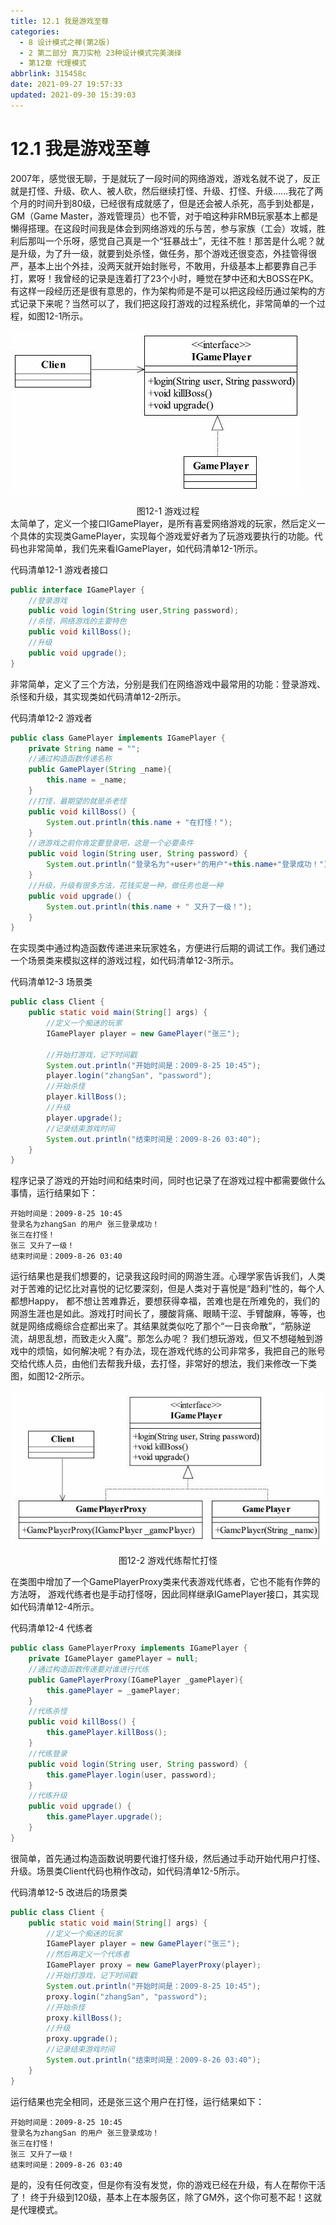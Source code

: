 ```yaml
---
title: 12.1 我是游戏至尊
categories:
  - 8 设计模式之禅(第2版)
  - 2 第二部分 真刀实枪 23种设计模式完美演绎
  - 第12章 代理模式
abbrlink: 315458c
date: 2021-09-27 19:57:33
updated: 2021-09-30 15:39:03
---
```

# 12.1 我是游戏至尊
2007年，感觉很无聊，于是就玩了一段时间的网络游戏，游戏名就不说了，反正就是打怪、升级、砍人、被人砍，然后继续打怪、升级、打怪、升级……我花了两个月的时间升到80级，已经很有成就感了，但是还会被人杀死，高手到处都是，GM（Game Master，游戏管理员）也不管，对于咱这种非RMB玩家基本上都是懒得搭理。在这段时间我是体会到网络游戏的乐与苦，参与家族（工会）攻城，胜利后那叫一个乐呀，感觉自己真是一个“狂暴战士”，无往不胜！那苦是什么呢？就是升级，为了升一级，就要到处杀怪，做任务，那个游戏还很变态，外挂管得很严，基本上出个外挂，没两天就开始封账号，不敢用，升级基本上都要靠自己手打，累呀！我曾经的记录是连着打了23个小时，睡觉在梦中还和大BOSS在PK。有这样一段经历还是很有意思的，作为架构师是不是可以把这段经历通过架构的方式记录下来呢？当然可以了，我们把这段打游戏的过程系统化，非常简单的一个过程，如图12-1所示。

![image-20210928170514558](https://raw.githubusercontent.com/lanlan2017/images/master/Blog/Sum/20210928170514.png)

<center>图12-1 游戏过程</center>
太简单了，定义一个接口IGamePlayer，是所有喜爱网络游戏的玩家，然后定义一个具体的实现类GamePlayer，实现每个游戏爱好者为了玩游戏要执行的功能。代码也非常简单，我们先来看IGamePlayer，如代码清单12-1所示。

代码清单12-1 游戏者接口
```java
public interface IGamePlayer {
    //登录游戏
    public void login(String user,String password);
    //杀怪，网络游戏的主要特色
    public void killBoss();
    //升级
    public void upgrade();
}
```
非常简单，定义了三个方法，分别是我们在网络游戏中最常用的功能：登录游戏、杀怪和升级，其实现类如代码清单12-2所示。

代码清单12-2 游戏者
```java
public class GamePlayer implements IGamePlayer {
    private String name = "";
    //通过构造函数传递名称
    public GamePlayer(String _name){
        this.name = _name;
    }
    //打怪，最期望的就是杀老怪
    public void killBoss() {
        System.out.println(this.name + "在打怪！");
    }
    //进游戏之前你肯定要登录吧，这是一个必要条件
    public void login(String user, String password) {
        System.out.println("登录名为"+user+"的用户"+this.name+"登录成功！");
    }
    //升级，升级有很多方法，花钱买是一种，做任务也是一种
    public void upgrade() {
        System.out.println(this.name + " 又升了一级！");
    }
}
```
在实现类中通过构造函数传递进来玩家姓名，方便进行后期的调试工作。我们通过一个场景类来模拟这样的游戏过程，如代码清单12-3所示。

代码清单12-3 场景类
```java
public class Client {
    public static void main(String[] args) {
        //定义一个痴迷的玩家
        IGamePlayer player = new GamePlayer("张三");
        
        //开始打游戏，记下时间戳
        System.out.println("开始时间是：2009-8-25 10:45");
        player.login("zhangSan", "password");
        //开始杀怪
        player.killBoss();
        //升级
        player.upgrade();
        //记录结束游戏时间
        System.out.println("结束时间是：2009-8-26 03:40");
    }
}
```
程序记录了游戏的开始时间和结束时间，同时也记录了在游戏过程中都需要做什么事情，运行结果如下：
```
开始时间是：2009-8-25 10:45 
登录名为zhangSan 的用户 张三登录成功！ 
张三在打怪！ 
张三 又升了一级！ 
结束时间是：2009-8-26 03:40
```
运行结果也是我们想要的，记录我这段时间的网游生涯。心理学家告诉我们，人类对于苦难的记忆比对喜悦的记忆要深刻，但是人类对于喜悦是“趋利”性的，每个人都想Happy， 都不想让苦难靠近，要想获得幸福，苦难也是在所难免的，我们的网游生涯也是如此。游戏打时间长了，腰酸背痛、眼睛干涩、手臂酸麻，等等，也就是网络成瘾综合症都出来了。其结果就类似吃了那个“一日丧命散”，“筋脉逆流，胡思乱想，而致走火入魔”。那怎么办呢？ 我们想玩游戏，但又不想碰触到游戏中的烦恼，如何解决呢？有办法，现在游戏代练的公司非常多，我把自己的账号交给代练人员，由他们去帮我升级，去打怪，非常好的想法，我们来修改一下类图，如图12-2所示。

![image-20210928170815982](https://raw.githubusercontent.com/lanlan2017/images/master/Blog/Sum/20210928170816.png)

<center>图12-2 游戏代练帮忙打怪</center>

在类图中增加了一个GamePlayerProxy类来代表游戏代练者，它也不能有作弊的方法呀， 游戏代练者也是手动打怪呀，因此同样继承IGamePlayer接口，其实现如代码清单12-4所示。

代码清单12-4 代练者
```java
public class GamePlayerProxy implements IGamePlayer {
    private IGamePlayer gamePlayer = null;
    //通过构造函数传递要对谁进行代练
    public GamePlayerProxy(IGamePlayer _gamePlayer){
        this.gamePlayer = _gamePlayer;
    }
    //代练杀怪
    public void killBoss() {
        this.gamePlayer.killBoss();
    }
    //代练登录
    public void login(String user, String password) {
        this.gamePlayer.login(user, password);
    }
    //代练升级
    public void upgrade() {
        this.gamePlayer.upgrade();
    }
}
```
很简单，首先通过构造函数说明要代谁打怪升级，然后通过手动开始代用户打怪、升级。场景类Client代码也稍作改动，如代码清单12-5所示。

代码清单12-5 改进后的场景类
```java
public class Client {
    public static void main(String[] args) {
        //定义一个痴迷的玩家
        IGamePlayer player = new GamePlayer("张三");
        //然后再定义一个代练者
        IGamePlayer proxy = new GamePlayerProxy(player);
        //开始打游戏，记下时间戳
        System.out.println("开始时间是：2009-8-25 10:45");
        proxy.login("zhangSan", "password");
        //开始杀怪
        proxy.killBoss();
        //升级
        proxy.upgrade();
        //记录结束游戏时间
        System.out.println("结束时间是：2009-8-26 03:40");
    }
}
```
运行结果也完全相同，还是张三这个用户在打怪，运行结果如下：
```
开始时间是：2009-8-25 10:45 
登录名为zhangSan 的用户 张三登录成功！ 
张三在打怪！ 
张三 又升了一级！ 
结束时间是：2009-8-26 03:40
```
是的，没有任何改变，但是你有没有发觉，你的游戏已经在升级，有人在帮你干活了！ 终于升级到120级，基本上在本服务区，除了GM外，这个你可惹不起！这就是代理模式。
